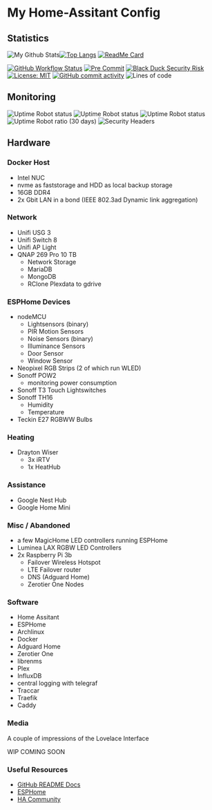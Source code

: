 # My Home-Assitant Config

## Statistics

![My Github Stats](https://github-readme-stats.phixion.vercel.app/api?username=phixion&show_icons=true&hide_title=false&show_owner&include_all_commits=true&hide_border=true)[![Top Langs](https://github-readme-stats.phixion.vercel.app/api/top-langs/?username=phixion&layout=compact&hide_border=true&hide_title=true)](https://github.com/phixion/Home-AssistantConfig)
[![ReadMe Card](https://github-readme-stats.phixion.vercel.app/api/pin/?username=phixion&repo=home-assistantconfig&hide_border=true&hide_title=true)](https://github.com/phixion/Home-AssistantConfig)

[![GitHub Workflow Status](https://img.shields.io/github/workflow/status/phixion/Home-AssistantConfig/Home%20Assistant%20CI?label=build%20stable&style=flat-square)](https://github.com/phixion/Home-AssistantConfig/actions?query=workflow%3A%22Home+Assistant+CI%22) [![Pre Commit](https://img.shields.io/badge/pre--commit-enabled-brightgreen?style=flat-square)](https://github.com/pre-commit/pre-commit) [![Black Duck Security Risk](https://copilot.blackducksoftware.com/github/repos/phixion/Home-AssistantConfig/branches/master/badge-risk.svg)](https://copilot.blackducksoftware.com/github/repos/phixion/Home-AssistantConfig/branches/master) [![License: MIT](https://img.shields.io/badge/License-MIT-yellow.svg?style=flat-square)](https://opensource.org/licenses/MIT) [![GitHub commit activity](https://img.shields.io/github/commit-activity/y/phixion/Home-AssistantConfig?style=flat-square)](https://github.com/phixion/Home-AssistantConfig/commits/master) ![Lines of code](https://img.shields.io/tokei/lines/github/phixion/home-assistantconfig?label=lines%20of%20code&style=flat-square)

## Monitoring

![Uptime Robot status](https://img.shields.io/uptimerobot/status/m785013905-aac6cbb5e0f5898914257c94?label=web&logo=home-assistant&logoColor=white&style=flat-square) ![Uptime Robot status](https://img.shields.io/uptimerobot/status/m785013899-1b07df90c40854d77eeed0c8?label=ssh&logo=home-assistant&logoColor=white&style=flat-square) ![Uptime Robot status](https://img.shields.io/uptimerobot/status/m785013903-432813b6a77a2d8a693de506?label=ping&logo=home-assistant&logoColor=white&style=flat-square) ![Uptime Robot ratio (30 days)](https://img.shields.io/uptimerobot/ratio/m785013905-aac6cbb5e0f5898914257c94?label=30d&logo=home-assistant&logoColor=white&style=flat-square)
![Security Headers](https://img.shields.io/security-headers?style=flat-square&url=https%3A%2F%2Fhome.inferior.dev&logo=nginx&logoColor=white)

## Hardware

### Docker Host

- Intel NUC
- nvme as faststorage and HDD as local backup storage
- 16GB DDR4
- 2x Gbit LAN in a bond (IEEE 802.3ad Dynamic link aggregation)

### Network

- Unifi USG 3
- Unifi Switch 8
- Unifi AP Light
- QNAP 269 Pro 10 TB
  - Network Storage
  - MariaDB
  - MongoDB
  - RClone Plexdata to gdrive

### ESPHome Devices

- nodeMCU
  - Lightsensors (binary)
  - PIR Motion Sensors
  - Noise Sensors (binary)
  - Illuminance Sensors
  - Door Sensor
  - Window Sensor
- Neopixel RGB Strips (2 of which run WLED)
- Sonoff POW2
  - monitoring power consumption
- Sonoff T3 Touch Lightswitches
- Sonoff TH16
  - Humidity
  - Temperature
- Teckin E27 RGBWW Bulbs

### Heating

- Drayton Wiser
  - 3x iRTV
  - 1x HeatHub

### Assistance

- Google Nest Hub
- Google Home Mini

### Misc / Abandoned

- a few MagicHome LED controllers running ESPHome
- Luminea LAX RGBW LED Controllers
- 2x Raspberry Pi 3b
  - Failover Wireless Hotspot
  - LTE Failover router
  - DNS (Adguard Home)
  - Zerotier One Nodes

### Software

- Home Assitant
- ESPHome
- Archlinux
- Docker
- Adguard Home
- Zerotier One
- librenms
- Plex
- InfluxDB
- central logging with telegraf
- Traccar
- Traefik
- Caddy

### Media

A couple of impressions of the Lovelace Interface

WIP COMING SOON

### Useful Resources

- [GitHub README Docs](https://help.github.com/en/github/writing-on-github/basic-writing-and-formatting-syntax)
- [ESPHome](https://esphome.io)
- [HA Community](https://community.home-assistant.io/)
